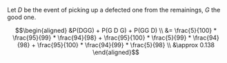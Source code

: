 Let $`D`$ be the event of picking up a defected one from the remainings, $`G`$ the good one.

```math
\begin{aligned}
  &P(DGG) + P(G D G) + P(GG D) \\
  &= \frac{5}{100} * \frac{95}{99} * \frac{94}{98} + \frac{95}{100} * \frac{5}{99} * \frac{94}{98} + \frac{95}{100} * \frac{94}{99} * \frac{5}{98} \\
  &\approx 0.138
\end{aligned}
```